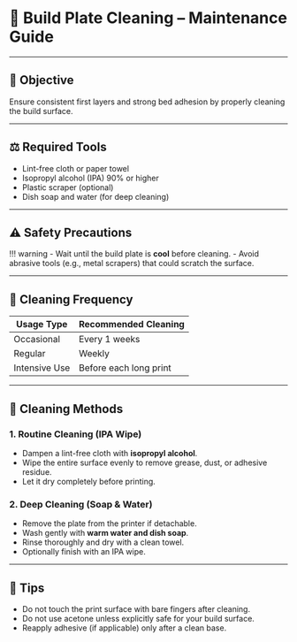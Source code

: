 # 🧼 Build Plate Cleaning – Maintenance Guide

---

## 🌟 Objective

Ensure consistent first layers and strong bed adhesion by properly cleaning the build surface.

---

## ⚖️ Required Tools

- Lint-free cloth or paper towel
- Isopropyl alcohol (IPA) 90% or higher
- Plastic scraper (optional)
- Dish soap and water (for deep cleaning)

---

## ⚠️ Safety Precautions

!!! warning
    - Wait until the build plate is **cool** before cleaning.
    - Avoid abrasive tools (e.g., metal scrapers) that could scratch the surface.

---

## 🧹 Cleaning Frequency

| Usage Type    | Recommended Cleaning   |
| ------------- | ---------------------- |
| Occasional    | Every 1 weeks        |
| Regular       | Weekly                 |
| Intensive Use | Before each long print |

---

## 🧹 Cleaning Methods

### 1. **Routine Cleaning (IPA Wipe)**

- Dampen a lint-free cloth with **isopropyl alcohol**.
- Wipe the entire surface evenly to remove grease, dust, or adhesive residue.
- Let it dry completely before printing.

### 2. **Deep Cleaning (Soap & Water)**

- Remove the plate from the printer if detachable.
- Wash gently with **warm water and dish soap**.
- Rinse thoroughly and dry with a clean towel.
- Optionally finish with an IPA wipe.

---

## 📅 Tips

- Do not touch the print surface with bare fingers after cleaning.
- Do not use acetone unless explicitly safe for your build surface.
- Reapply adhesive (if applicable) only after a clean base.
